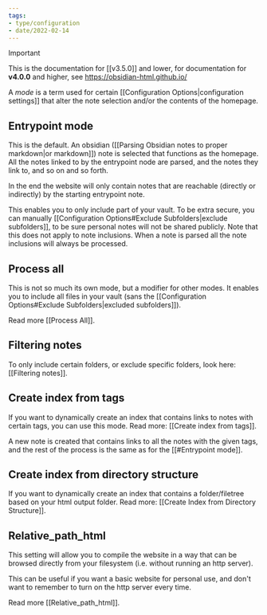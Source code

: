 ```yaml
---
tags:
- type/configuration
- date/2022-02-14
---
```

>[!important]
> This is the documentation for [[v3.5.0]] and lower, for documentation for **v4.0.0** and higher, see https://obsidian-html.github.io/


A *mode* is a term used for certain [[Configuration Options|configuration settings]] that alter the note selection and/or the contents of the homepage.

## Entrypoint mode
This is the default. An obsidian ([[Parsing Obsidian notes to proper markdown|or markdown]]) note is selected that functions as the homepage. All the notes linked to by the entrypoint node are parsed, and the notes they link to, and so on and so forth.

In the end the website will only contain notes that are reachable (directly or indirectly) by the starting entrypoint note.

This enables you to only include part of your vault. To be extra secure, you can manually [[Configuration Options#Exclude Subfolders|exclude subfolders]], to be sure personal notes will not be shared publicly. Note that this does not apply to note inclusions. When a note is parsed all the note inclusions will always be processed.

## Process all
This is not so much its own mode, but a modifier for other modes. It enables you to include all files in your vault (sans the [[Configuration Options#Exclude Subfolders|excluded subfolders]]). 

Read more [[Process All]].

## Filtering notes
To only include certain folders, or exclude specific folders, look here: [[Filtering notes]].

## Create index from tags
If you want to dynamically create an index that contains links to notes with certain tags, you can use this mode. Read more: [[Create index from tags]].

A new note is created that contains links to all the notes with the given tags, and the rest of the process is the same as for the [[#Entrypoint mode]].

## Create index from directory structure
If you want to dynamically create an index that contains a folder/filetree based on your html output folder. Read more: [[Create Index from Directory Structure]].

## Relative_path_html
This setting will allow you to compile the website in a way that can be browsed directly from your filesystem (i.e. without running an http server).

This can be useful if you want a basic website for personal use, and don't want to remember to turn on the http server every time.

Read more [[Relative_path_html]].



